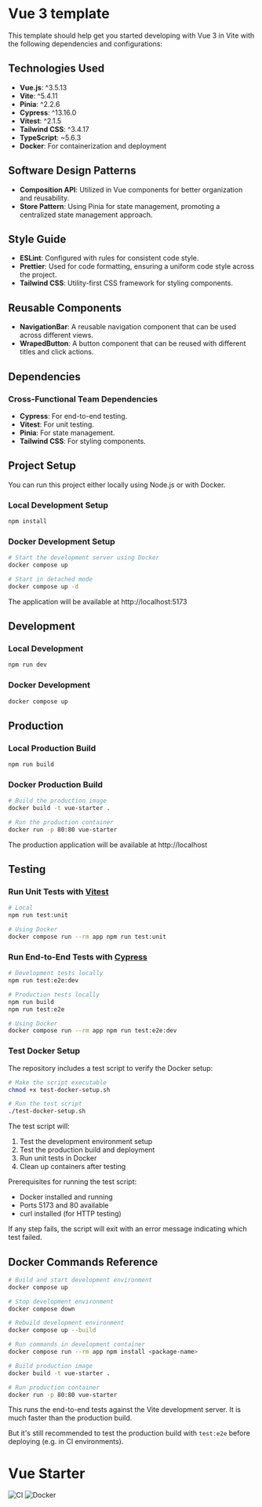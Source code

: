 # Vue 3 template

This template should help get you started developing with Vue 3 in Vite with the following dependencies and configurations:

## Technologies Used

- **Vue.js**: ^3.5.13
- **Vite**: ^5.4.11
- **Pinia**: ^2.2.6
- **Cypress**: ^13.16.0
- **Vitest**: ^2.1.5
- **Tailwind CSS**: ^3.4.17
- **TypeScript**: ~5.6.3
- **Docker**: For containerization and deployment

## Software Design Patterns

- **Composition API**: Utilized in Vue components for better organization and reusability.
- **Store Pattern**: Using Pinia for state management, promoting a centralized state management approach.

## Style Guide

- **ESLint**: Configured with rules for consistent code style.
- **Prettier**: Used for code formatting, ensuring a uniform code style across the project.
- **Tailwind CSS**: Utility-first CSS framework for styling components.

## Reusable Components

- **NavigationBar**: A reusable navigation component that can be used across different views.
- **WrapedButton**: A button component that can be reused with different titles and click actions.

## Dependencies

### Cross-Functional Team Dependencies

- **Cypress**: For end-to-end testing.
- **Vitest**: For unit testing.
- **Pinia**: For state management.
- **Tailwind CSS**: For styling components.

## Project Setup

You can run this project either locally using Node.js or with Docker.

### Local Development Setup

```sh
npm install
```

### Docker Development Setup

```sh
# Start the development server using Docker
docker compose up

# Start in detached mode
docker compose up -d
```

The application will be available at http://localhost:5173

## Development

### Local Development

```sh
npm run dev
```

### Docker Development

```sh
docker compose up
```

## Production

### Local Production Build

```sh
npm run build
```

### Docker Production Build

```sh
# Build the production image
docker build -t vue-starter .

# Run the production container
docker run -p 80:80 vue-starter
```

The production application will be available at http://localhost

## Testing

### Run Unit Tests with [Vitest](https://vitest.dev/)

```sh
# Local
npm run test:unit

# Using Docker
docker compose run --rm app npm run test:unit
```

### Run End-to-End Tests with [Cypress](https://www.cypress.io/)

```sh
# Development tests locally
npm run test:e2e:dev

# Production tests locally
npm run build
npm run test:e2e

# Using Docker
docker compose run --rm app npm run test:e2e:dev
```

### Test Docker Setup

The repository includes a test script to verify the Docker setup:

```sh
# Make the script executable
chmod +x test-docker-setup.sh

# Run the test script
./test-docker-setup.sh
```

The test script will:

1. Test the development environment setup
2. Test the production build and deployment
3. Run unit tests in Docker
4. Clean up containers after testing

Prerequisites for running the test script:

- Docker installed and running
- Ports 5173 and 80 available
- curl installed (for HTTP testing)

If any step fails, the script will exit with an error message indicating which test failed.

## Docker Commands Reference

```sh
# Build and start development environment
docker compose up

# Stop development environment
docker compose down

# Rebuild development environment
docker compose up --build

# Run commands in development container
docker compose run --rm app npm install <package-name>

# Build production image
docker build -t vue-starter .

# Run production container
docker run -p 80:80 vue-starter
```

This runs the end-to-end tests against the Vite development server.
It is much faster than the production build.

But it's still recommended to test the production build with `test:e2e` before deploying (e.g. in CI environments).

# Vue Starter

![CI](https://github.com/{username}/{repo}/actions/workflows/ci.yml/badge.svg?branch=workflow-setup)
![Docker](https://github.com/{username}/{repo}/actions/workflows/docker.yml/badge.svg?branch=workflow-setup)
